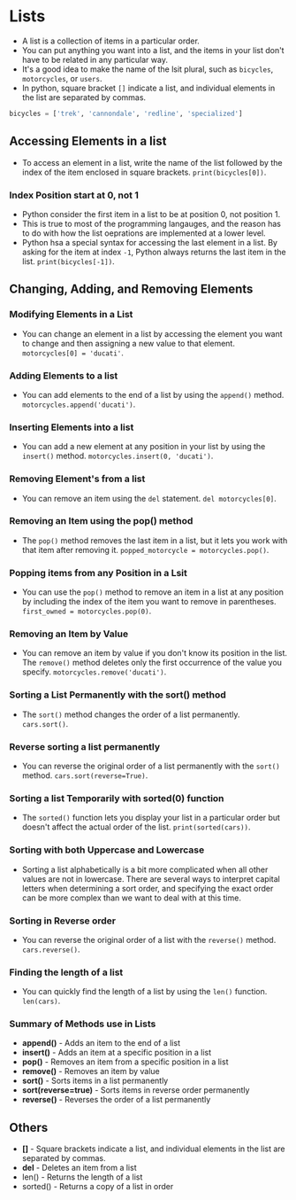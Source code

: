 # Lists

- A list is a collection of items in a particular order.
- You can put anything you want into a list, and the items in your list don't have to be related in any particular way.
- It's a good idea to make the name of the lsit plural, such as `bicycles`, `motorcycles`, or `users`.
- In python, square bracket `[]` indicate a list, and individual elements in the list are separated by commas.

```python
bicycles = ['trek', 'cannondale', 'redline', 'specialized']
```

## Accessing Elements in a list

- To access an element in a list, write the name of the list followed by the index of the item enclosed in square brackets. `print(bicycles[0])`.

### Index Position start at 0, not 1

- Python consider the first item in a list to be at position 0, not position 1.
- This is true to most of the programming langauges, and the reason has to do with how the list oeprations are implemented at a lower level.
- Python hsa a special syntax for accessing the last element in a list. By asking for the item at index `-1`, Python always returns the last item in the list. `print(bicycles[-1])`.

## Changing, Adding, and Removing Elements

### Modifying Elements in a List

- You can change an element in a list by accessing the element you want to change and then assigning a new value to that element. `motorcycles[0] = 'ducati'`.

### Adding Elements to a list

- You can add elements to the end of a list by using the `append()` method. `motorcycles.append('ducati')`.

### Inserting Elements into a list

- You can add a new element at any position in your list by using the `insert()` method. `motorcycles.insert(0, 'ducati')`.

### Removing Element's from a list

- You can remove an item using the `del` statement. `del motorcycles[0]`.

### Removing an Item using the pop() method

- The `pop()` method removes the last item in a list, but it lets you work with that item after removing it. `popped_motorcycle = motorcycles.pop()`.

### Popping items from any Position in a Lsit

- You can use the `pop()` method to remove an item in a list at any position by including the index of the item you want to remove in parentheses. `first_owned = motorcycles.pop(0)`.

### Removing an Item by Value

- You can remove an item by value if you don't know its position in the list. The `remove()` method deletes only the first occurrence of the value you specify. `motorcycles.remove('ducati')`.

### Sorting a List Permanently with the sort() method

- The `sort()` method changes the order of a list permanently. `cars.sort()`.

### Reverse sorting a list permanently

- You can reverse the original order of a list permanently with the `sort()` method. `cars.sort(reverse=True)`.

### Sorting a list Temporarily with sorted(0) function

- The `sorted()` function lets you display your list in a particular order but doesn't affect the actual order of the list. `print(sorted(cars))`.


### Sorting with both Uppercase and Lowercase

- Sorting a list alphabetically is a bit more complicated when all other values are not in lowercase. There are several ways to interpret capital letters when determining a sort order, and specifying the exact order can be more complex than we want to deal with at this time.

### Sorting in Reverse order

- You can reverse the original order of a list with the `reverse()` method. `cars.reverse()`.

### Finding the length of a list

- You can quickly find the length of a list by using the `len()` function. `len(cars)`.


### Summary of Methods use in Lists

- **append()** - Adds an item to the end of a list
- **insert()** - Adds an item at a specific position in a list
- **pop()** - Removes an item from a specific position in a list
- **remove()** - Removes an item by value
- **sort()** - Sorts items in a list permanently
- **sort(reverse=true)** - Sorts items in reverse order permanently
- **reverse()** - Reverses the order of a list permanently

## Others

- **[]** - Square brackets indicate a list, and individual elements in the list are separated by commas.
- **del** - Deletes an item from a list
- len() - Returns the length of a list
- sorted() - Returns a copy of a list in order